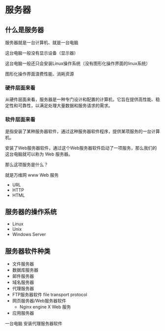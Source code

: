 # 服务器
## 什么是服务器

服务器就是一台计算机、就是一台电脑

这台电脑一般没有显示设备（显示器）

这台电脑一般还只会安装Linux操作系统（没有图形化操作界面的linux系统）

图形化操作界面浪费性能、消耗资源

### 硬件层面来看
从硬件层面来看，服务器是一种专门设计和配置的计算机，它旨在提供高性能、稳定性和可靠性，以满足处理大量数据和服务请求的需求。

### 软件层面来看
是指安装了某种服务器软件，通过这种服务器软件程序，提供某项服务的一台计算机。

安装了Web服务器软件，通过这个Web服务器软件启动了一项服务，那么我们的这台电脑就可以称为 Web 服务器。

那么这项服务是什么？

就是万维网 www Web 服务
- URL
- HTTP
- HTML

## 服务器的操作系统
- Linux
- Unix
- Windows Server

## 服务器软件种类
- 文件服务器
- 数据库服务器
- 邮件服务器
- 域名服务器
- 代理服务器
- FTP服务器软件 file transport protocol
- 网页服务器/Web服务器软件
	- Nginx    engine X     Web 服务
- 应用服务器

一台电脑 安装代理服务器软件

